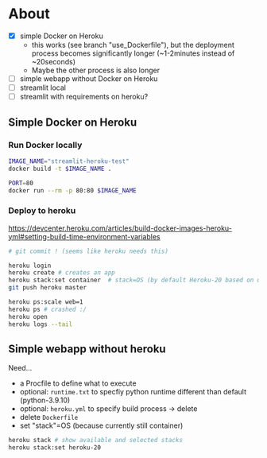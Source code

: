# About

- [x] simple Docker on Heroku
  - this works (see branch "use_Dockerfile"), but the deployment process becomes significantly longer (~1-2minutes instead of ~20seconds)
  - Maybe the other process is also longer
- [ ] simple webapp without Docker on Heroku
- [ ] streamlit local
- [ ] streamlit with requirements on heroku?

## Simple Docker on Heroku

### Run Docker locally

```bash
IMAGE_NAME="streamlit-heroku-test"
docker build -t $IMAGE_NAME . 

PORT=80
docker run --rm -p 80:80 $IMAGE_NAME
```

### Deploy to heroku

https://devcenter.heroku.com/articles/build-docker-images-heroku-yml#setting-build-time-environment-variables

```bash
# git commit ! (seems like heroku needs this)

heroku login
heroku create # creates an app
heroku stack:set container  # stack=OS (by default Heroku-20 based on ubuntu 20.04 till 2025)
git push heroku master

heroku ps:scale web=1
heroku ps # crashed :/
heroku open
heroku logs --tail
```

## Simple webapp without heroku

Need...
- a Procfile to define what to execute
- optional: `runtime.txt` to specfiy python runtime different than default (python-3.9.10)
- optional: `heroku.yml` to specify build process -> delete
- delete `Dockerfile`
- set "stack"=OS (because currently still container)

```bash
heroku stack # show available and selected stacks
heroku stack:set heroku-20
```